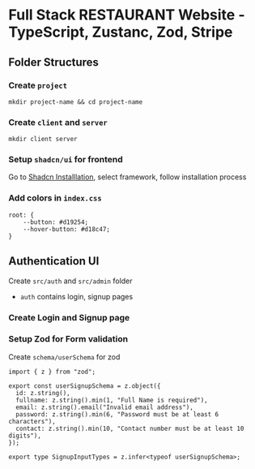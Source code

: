 # Full Stack RESTAURANT Website - TypeScript, Zustanc, Zod, Stripe

## Folder Structures

### Create `project`

```
mkdir project-name && cd project-name
```

### Create `client` and `server`

```
mkdir client server
```

### Setup `shadcn/ui` for frontend

Go to [Shadcn Installlation](https://ui.shadcn.com/docs/installation), select framework, follow installation process

### Add colors in `index.css`

```
root: {
    --button: #d19254;
    --hover-button: #d18c47;
}
```

## Authentication UI

Create `src/auth` and `src/admin` folder

- `auth` contains login, signup pages

### Create Login and Signup page

### Setup Zod for Form validation

Create `schema/userSchema` for zod

```
import { z } from "zod";

export const userSignupSchema = z.object({
  id: z.string(),
  fullname: z.string().min(1, "Full Name is required"),
  email: z.string().email("Invalid email address"),
  password: z.string().min(6, "Password must be at least 6 characters"),
  contact: z.string().min(10, "Contact number must be at least 10 digits"),
});

export type SignupInputTypes = z.infer<typeof userSignupSchema>;
```
